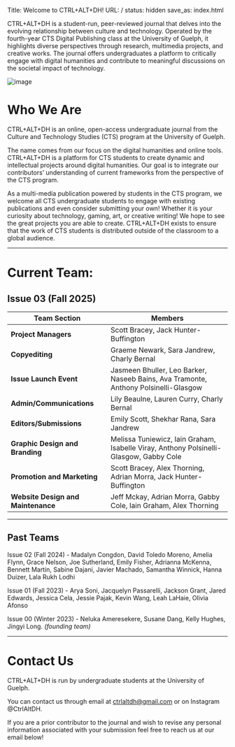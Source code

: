 Title: Welcome to CTRL+ALT+DH!
URL: /
status: hidden
save_as: index.html

CTRL+ALT+DH is a student-run, peer-reviewed journal that delves into the evolving relationship between culture and technology. Operated by the fourth-year CTS Digital Publishing class at the University of Guelph, it highlights diverse perspectives through research, multimedia projects, and creative works. The journal offers undergraduates a platform to critically engage with digital humanities and contribute to meaningful discussions on the societal impact of technology.

![image]({static}/images/CTS-logo.png)

# Who We Are

CTRL+ALT+DH is an online, open-access undergraduate journal from the Culture and Technology Studies (CTS) program at the University of Guelph. 

The name comes from our focus on the digital humanities and online tools. CTRL+ALT+DH is a platform for CTS students to create dynamic and intellectual projects around digital humanities. Our goal is to integrate our contributors’ understanding of current frameworks from the perspective of the CTS program. 

As a multi-media publication powered by students in the CTS program, we welcome all CTS undergraduate students to engage with existing publications and even consider submitting your own! Whether it is your curiosity about technology, gaming, art, or creative writing! We hope to see the great projects you are able to create. CTRL+ALT+DH exists to ensure that the work of CTS students is distributed outside of the classroom to a global audience.

---
# Current Team: 
## Issue 03 (Fall 2025)

| **Team Section** | **Members** |
|------------------|-------------|
| **Project Managers** | Scott Bracey, Jack Hunter-Buffington |
| **Copyediting** | Graeme Newark, Sara Jandrew, Charly Bernal |
| **Issue Launch Event** | Jasmeen Bhuller, Leo Barker, Naseeb Bains, Ava Tramonte, Anthony Polsinelli-Glasgow |
| **Admin/Communications** | Lily Beaulne, Lauren Curry, Charly Bernal |
| **Editors/Submissions** | Emily Scott, Shekhar Rana, Sara Jandrew |
| **Graphic Design and Branding** | Melissa Tuniewicz, Iain Graham, Isabelle Viray, Anthony Polsinelli-Glasgow, Gabby Cole |
| **Promotion and Marketing** | Scott Bracey, Alex Thorning, Adrian Morra, Jack Hunter-Buffington |
| **Website Design and Maintenance** | Jeff Mckay, Adrian Morra, Gabby Cole, Iain Graham, Alex Thorning |

---
## Past Teams

Issue 02 (Fall 2024) - Madalyn Congdon, David Toledo Moreno, Amelia Flynn, Grace Nelson, Joe Sutherland, Emily Fisher, Adrianna McKenna, Bennett Martin, Sabine Dajani, Javier Machado, Samantha Winnick, Hanna Duizer, Lala Rukh Lodhi

Issue 01 (Fall 2023) - Arya Soni, Jacquelyn Passarelli, Jackson Grant, Jared Edwards, Jessica Cela, Jessie Pajak, Kevin Wang, Leah LaHaie, Olivia Afonso

Issue 00 (Winter 2023) - Neluka Ameresekere, Susane Dang, Kelly Hughes, Jingyi Long. *(founding team)*

---
# Contact Us

CTRL+ALT+DH is run by undergraduate students at the University of Guelph.

You can contact us through email at ctrlaltdh@gmail.com or on Instagram @CtrlAltDH.

If you are a prior contributor to the journal and wish to revise any personal information associated with your submission feel free to reach us at our email below!